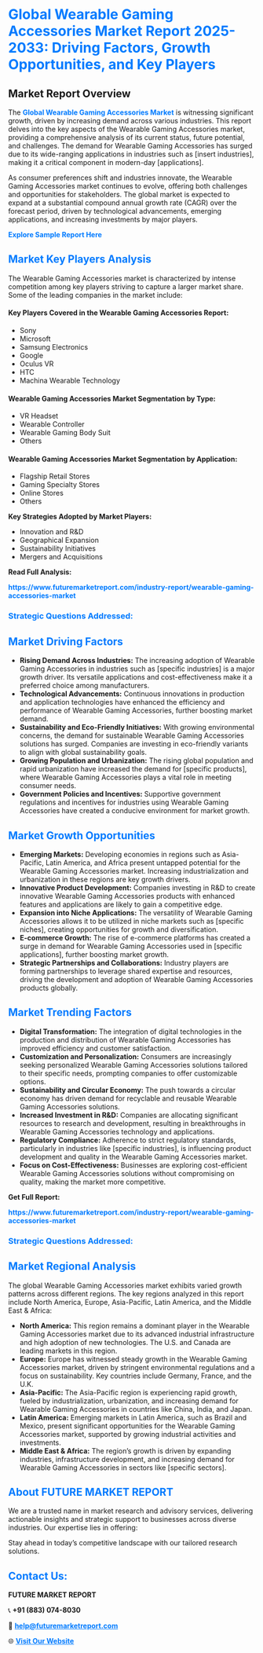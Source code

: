 <h1 style="color: #007BFF;">Global Wearable Gaming Accessories Market Report 2025-2033: Driving Factors, Growth Opportunities, and Key Players</h1>

<section id="overview">
<h2>Market Report Overview</h2>
<p>The <a href="https://www.futuremarketreport.com/industry-report/wearable-gaming-accessories-market" style="color: #007BFF; text-decoration: none;"><strong>Global Wearable Gaming Accessories Market</strong></a> is witnessing significant growth, driven by increasing demand across various industries. This report delves into the key aspects of the Wearable Gaming Accessories market, providing a comprehensive analysis of its current status, future potential, and challenges. The demand for Wearable Gaming Accessories has surged due to its wide-ranging applications in industries such as [insert industries], making it a critical component in modern-day [applications].</p>
<p>As consumer preferences shift and industries innovate, the Wearable Gaming Accessories market continues to evolve, offering both challenges and opportunities for stakeholders. The global market is expected to expand at a substantial compound annual growth rate (CAGR) over the forecast period, driven by technological advancements, emerging applications, and increasing investments by major players.</p>
</section>

<section id="overview">
<p><a href="https://www.futuremarketreport.com/request-sample/reportId=51818" style="color: #007BFF; text-decoration: none;"><strong>Explore Sample Report Here</strong></a></p>
</section>

<section id="key-players">
<h2 style="color: #007BFF;">Market Key Players Analysis</h2>
<p>The Wearable Gaming Accessories market is characterized by intense competition among key players striving to capture a larger market share. Some of the leading companies in the market include:</p>
<h4>Key Players Covered in the Wearable Gaming Accessories Report:</h4>
<ul><li>Sony</li><li>Microsoft</li><li>Samsung Electronics</li><li>Google</li><li>Oculus VR</li><li>HTC</li><li>Machina Wearable Technology</li></ul>
<h4>Wearable Gaming Accessories Market Segmentation by Type:</h4>
<ul><li>VR Headset</li><li>Wearable Controller</li><li>Wearable Gaming Body Suit</li><li>Others</li></ul>

<h4>Wearable Gaming Accessories Market Segmentation by Application:</h4>
<ul><li>Flagship Retail Stores</li><li>Gaming Specialty Stores</li><li>Online Stores</li><li>Others</li></ul>
<p><strong>Key Strategies Adopted by Market Players:</strong></p>
<ul>
<li>Innovation and R&D</li>
<li>Geographical Expansion</li>
<li>Sustainability Initiatives</li>
<li>Mergers and Acquisitions</li>
</ul>
</section>

<section>
<p><strong>Read Full Analysis: </strong></p><a href="https://www.futuremarketreport.com/industry-report/wearable-gaming-accessories-market" style="color: #007BFF; text-decoration: none;"><strong>https://www.futuremarketreport.com/industry-report/wearable-gaming-accessories-market</strong></a>
<h3 style="color: #007BFF;">Strategic Questions Addressed:</h3>
</section>

<section id="driving-factors">
<h2 style="color: #007BFF;">Market Driving Factors</h2>
<ul>
<li><strong>Rising Demand Across Industries:</strong> The increasing adoption of Wearable Gaming Accessories in industries such as [specific industries] is a major growth driver. Its versatile applications and cost-effectiveness make it a preferred choice among manufacturers.</li>
<li><strong>Technological Advancements:</strong> Continuous innovations in production and application technologies have enhanced the efficiency and performance of Wearable Gaming Accessories, further boosting market demand.</li>
<li><strong>Sustainability and Eco-Friendly Initiatives:</strong> With growing environmental concerns, the demand for sustainable Wearable Gaming Accessories solutions has surged. Companies are investing in eco-friendly variants to align with global sustainability goals.</li>
<li><strong>Growing Population and Urbanization:</strong> The rising global population and rapid urbanization have increased the demand for [specific products], where Wearable Gaming Accessories plays a vital role in meeting consumer needs.</li>
<li><strong>Government Policies and Incentives:</strong> Supportive government regulations and incentives for industries using Wearable Gaming Accessories have created a conducive environment for market growth.</li>
</ul>
</section>

<section id="growth-opportunities">
<h2 style="color: #007BFF;">Market Growth Opportunities</h2>
<ul>
<li><strong>Emerging Markets:</strong> Developing economies in regions such as Asia-Pacific, Latin America, and Africa present untapped potential for the Wearable Gaming Accessories market. Increasing industrialization and urbanization in these regions are key growth drivers.</li>
<li><strong>Innovative Product Development:</strong> Companies investing in R&D to create innovative Wearable Gaming Accessories products with enhanced features and applications are likely to gain a competitive edge.</li>
<li><strong>Expansion into Niche Applications:</strong> The versatility of Wearable Gaming Accessories allows it to be utilized in niche markets such as [specific niches], creating opportunities for growth and diversification.</li>
<li><strong>E-commerce Growth:</strong> The rise of e-commerce platforms has created a surge in demand for Wearable Gaming Accessories used in [specific applications], further boosting market growth.</li>
<li><strong>Strategic Partnerships and Collaborations:</strong> Industry players are forming partnerships to leverage shared expertise and resources, driving the development and adoption of Wearable Gaming Accessories products globally.</li>
</ul>
</section>

<section id="trending-factors">
<h2 style="color: #007BFF;">Market Trending Factors</h2>
<ul>
<li><strong>Digital Transformation:</strong> The integration of digital technologies in the production and distribution of Wearable Gaming Accessories has improved efficiency and customer satisfaction.</li>
<li><strong>Customization and Personalization:</strong> Consumers are increasingly seeking personalized Wearable Gaming Accessories solutions tailored to their specific needs, prompting companies to offer customizable options.</li>
<li><strong>Sustainability and Circular Economy:</strong> The push towards a circular economy has driven demand for recyclable and reusable Wearable Gaming Accessories solutions.</li>
<li><strong>Increased Investment in R&D:</strong> Companies are allocating significant resources to research and development, resulting in breakthroughs in Wearable Gaming Accessories technology and applications.</li>
<li><strong>Regulatory Compliance:</strong> Adherence to strict regulatory standards, particularly in industries like [specific industries], is influencing product development and quality in the Wearable Gaming Accessories market.</li>
<li><strong>Focus on Cost-Effectiveness:</strong> Businesses are exploring cost-efficient Wearable Gaming Accessories solutions without compromising on quality, making the market more competitive.</li>
</ul>
</section>

<section>
<p><strong>Get Full Report: </strong></p><a href="https://www.futuremarketreport.com/industry-report/wearable-gaming-accessories-market" style="color: #007BFF; text-decoration: none;"><strong>https://www.futuremarketreport.com/industry-report/wearable-gaming-accessories-market</strong></a>
<h3 style="color: #007BFF;">Strategic Questions Addressed:</h3>
</section>


<section id="regional-analysis">
<h2 style="color: #007BFF;">Market Regional Analysis</h2>
<p>The global Wearable Gaming Accessories market exhibits varied growth patterns across different regions. The key regions analyzed in this report include North America, Europe, Asia-Pacific, Latin America, and the Middle East & Africa:</p>
<ul>
<li><strong>North America:</strong> This region remains a dominant player in the Wearable Gaming Accessories market due to its advanced industrial infrastructure and high adoption of new technologies. The U.S. and Canada are leading markets in this region.</li>
<li><strong>Europe:</strong> Europe has witnessed steady growth in the Wearable Gaming Accessories market, driven by stringent environmental regulations and a focus on sustainability. Key countries include Germany, France, and the U.K.</li>
<li><strong>Asia-Pacific:</strong> The Asia-Pacific region is experiencing rapid growth, fueled by industrialization, urbanization, and increasing demand for Wearable Gaming Accessories in countries like China, India, and Japan.</li>
<li><strong>Latin America:</strong> Emerging markets in Latin America, such as Brazil and Mexico, present significant opportunities for the Wearable Gaming Accessories market, supported by growing industrial activities and investments.</li>
<li><strong>Middle East & Africa:</strong> The region’s growth is driven by expanding industries, infrastructure development, and increasing demand for Wearable Gaming Accessories in sectors like [specific sectors].</li>
</ul>
</section>

<footer>
<h2 style="color: #007BFF;">About FUTURE MARKET REPORT</h2>
<p>We are a trusted name in market research and advisory services, delivering actionable insights and strategic support to businesses across diverse industries. Our expertise lies in offering:</p>

<p>Stay ahead in today’s competitive landscape with our tailored research solutions.</p>

<h2 style="color: #007BFF;">Contact Us:</h2>
<p><strong>FUTURE MARKET REPORT</strong></p>
<p>📞 <strong>+91 (883) 074-8030</strong></p>
<p>📧 <strong><a href="mailto:help@futuremarketreport.com" style="color: #007BFF;">help@futuremarketreport.com</a></strong></p>
<p>🌐 <strong><a href="https://www.futuremarketreport.com/" style="color: #007BFF;">Visit Our Website</a></strong></p>
</footer>